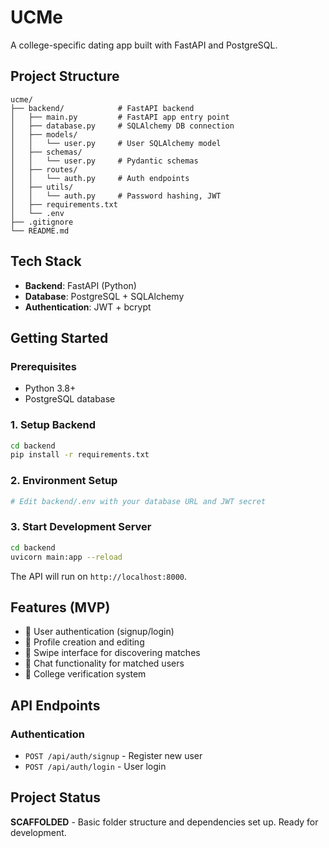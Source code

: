 # UCMe

A college-specific dating app built with FastAPI and PostgreSQL.

## Project Structure

```
ucme/
├── backend/            # FastAPI backend
│   ├── main.py         # FastAPI app entry point
│   ├── database.py     # SQLAlchemy DB connection
│   ├── models/
│   │   └── user.py     # User SQLAlchemy model
│   ├── schemas/
│   │   └── user.py     # Pydantic schemas
│   ├── routes/
│   │   └── auth.py     # Auth endpoints
│   ├── utils/
│   │   └── auth.py     # Password hashing, JWT
│   ├── requirements.txt
│   └── .env
├── .gitignore
└── README.md
```

## Tech Stack

- **Backend**: FastAPI (Python)
- **Database**: PostgreSQL + SQLAlchemy
- **Authentication**: JWT + bcrypt

## Getting Started

### Prerequisites
- Python 3.8+
- PostgreSQL database

### 1. Setup Backend

```bash
cd backend
pip install -r requirements.txt
```

### 2. Environment Setup

```bash
# Edit backend/.env with your database URL and JWT secret
```

### 3. Start Development Server

```bash
cd backend
uvicorn main:app --reload
```

The API will run on `http://localhost:8000`.

## Features (MVP)

- 🚧 User authentication (signup/login)
- 🚧 Profile creation and editing
- 🚧 Swipe interface for discovering matches
- 🚧 Chat functionality for matched users
- 🚧 College verification system

## API Endpoints

### Authentication
- `POST /api/auth/signup` - Register new user
- `POST /api/auth/login` - User login

## Project Status

**SCAFFOLDED** - Basic folder structure and dependencies set up. Ready for development.
